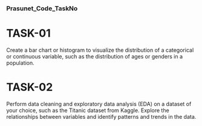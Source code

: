 ### Prasunet_Code_TaskNo

# TASK-01

Create a bar chart or histogram to visualize the distribution of a categorical or continuous variable, such as the distribution of ages or genders in a population.


# TASK-02

Perform data cleaning and exploratory data analysis (EDA) on a dataset of your choice, such as the Titanic dataset from Kaggle. Explore the relationships between variables and identify patterns and trends in the data.
